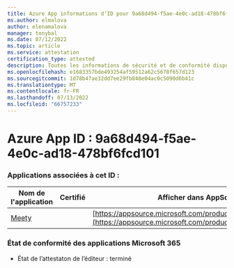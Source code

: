 ```yaml
---
title: Azure App informations d’ID pour 9a68d494-f5ae-4e0c-ad18-478bf6fcd101
ms.author: elmalova
author: elenamalova
manager: tonybal
ms.date: 07/12/2022
ms.topic: article
ms.service: attestation
certification_type: attested
description: Toutes les informations de sécurité et de conformité disponibles pour 9a68d494-f5ae-4e0c-ad18-478bf6fcd101.
ms.openlocfilehash: e1683357bde493254af59512a62c5678f657d123
ms.sourcegitcommit: 1d78b47ae32dd7ee29fb848e04ac0c5090d6b41c
ms.translationtype: MT
ms.contentlocale: fr-FR
ms.lasthandoff: 07/13/2022
ms.locfileid: "66757233"
---
```

# <a name="azure-app-id-9a68d494-f5ae-4e0c-ad18-478bf6fcd101"></a>Azure App ID : 9a68d494-f5ae-4e0c-ad18-478bf6fcd101


### <a name="apps-associated-with-this-id"></a>Applications associées à cet ID :
| **Nom de l'application** | **Certifié** | **Afficher dans AppSource** |
|--------------|---------------|-----------------------|
| [Meety](../forward/WA200004258.md) |  | [https://appsource.microsoft.com/product/office/WA200004258](https://appsource.microsoft.com/product/office/WA200004258) |

### <a name="microsoft-365-app-compliance-status"></a>État de conformité des applications Microsoft 365
- État de l’attestaton de l’éditeur : terminé
